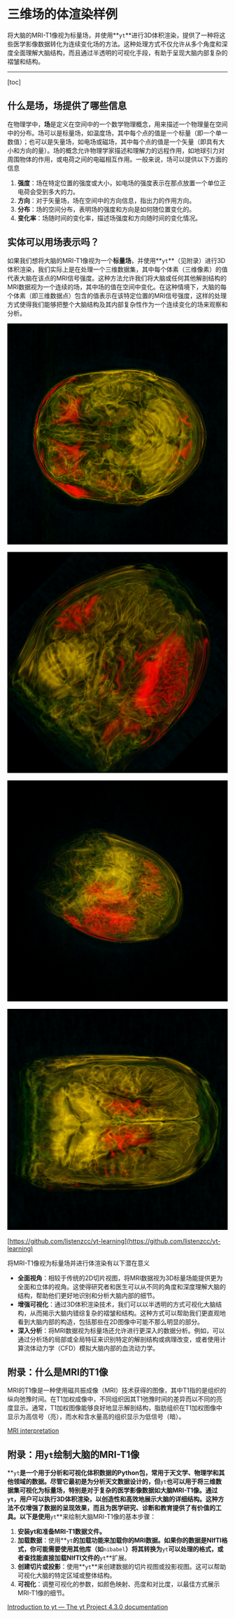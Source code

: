 # 三维场的体渲染样例

将大脑的MRI-T1像视为标量场，并使用**`yt`**进行3D体积渲染，提供了一种将这些医学影像数据转化为连续变化场的方法。这种处理方式不仅允许从多个角度和深度全面理解大脑结构，而且通过半透明的可视化手段，有助于呈现大脑内部复杂的褶皱和结构。

---
[toc]

## 什么是场，场提供了哪些信息

在物理学中，**场**是定义在空间中的一个数学物理概念，用来描述一个物理量在空间中的分布。场可以是标量场，如温度场，其中每个点的值是一个标量（即一个单一数值）；也可以是矢量场，如电场或磁场，其中每个点的值是一个矢量（即具有大小和方向的量）。场的概念允许物理学家描述和理解力的远程作用，如地球引力对周围物体的作用，或电荷之间的电磁相互作用。一般来说，场可以提供以下方面的信息

1. **强度**：场在特定位置的强度或大小，如电场的强度表示在那点放置一个单位正电荷会受到多大的力。
2. **方向**：对于矢量场，场在空间中的方向信息，指出力的作用方向。
3. **分布**：场的空间分布，表明场的强度和方向是如何随位置变化的。
4. **变化率**：场随时间的变化率，描述场强度和方向随时间的变化情况。

## 实体可以用场表示吗？

如果我们想将大脑的MRI-T1像视为一个**标量场**，并使用**`yt`**（见附录）进行3D体积渲染，我们实际上是在处理一个三维数据集，其中每个体素（三维像素）的值代表大脑在该点的MRI信号强度。这种方法允许我们将大脑或任何其他解剖结构的MRI数据视为一个连续的场，其中场的值在空间中变化。在这种情境下，大脑的每个体素（即三维数据点）包含的值表示在该特定位置的MRI信号强度，这样的处理方式使得我们能够把整个大脑结构及其内部复杂性作为一个连续变化的场来观察和分析。

![Untitled](%E4%B8%89%E7%BB%B4%E5%9C%BA%E7%9A%84%E4%BD%93%E6%B8%B2%E6%9F%93%E6%A0%B7%E4%BE%8B%20e9ed5c47bdad4922810806fcf0c7dbb7/Untitled.png)

![Untitled](%E4%B8%89%E7%BB%B4%E5%9C%BA%E7%9A%84%E4%BD%93%E6%B8%B2%E6%9F%93%E6%A0%B7%E4%BE%8B%20e9ed5c47bdad4922810806fcf0c7dbb7/Untitled%201.png)

![Untitled](%E4%B8%89%E7%BB%B4%E5%9C%BA%E7%9A%84%E4%BD%93%E6%B8%B2%E6%9F%93%E6%A0%B7%E4%BE%8B%20e9ed5c47bdad4922810806fcf0c7dbb7/Untitled%202.png)

![Untitled](%E4%B8%89%E7%BB%B4%E5%9C%BA%E7%9A%84%E4%BD%93%E6%B8%B2%E6%9F%93%E6%A0%B7%E4%BE%8B%20e9ed5c47bdad4922810806fcf0c7dbb7/Untitled%203.png)

[https://github.com/listenzcc/yt-learning](https://github.com/listenzcc/yt-learning)

将MRI-T1像视为标量场并进行体渲染有以下潜在意义

- **全面视角**：相较于传统的2D切片视图，将MRI数据视为3D标量场能提供更为全面和立体的视角。这使得研究者和医生可以从不同的角度和深度理解大脑的结构，帮助他们更好地识别和分析大脑内部的细节。
- **增强可视化**：通过3D体积渲染技术，我们可以以半透明的方式可视化大脑结构，从而揭示大脑内错综复杂的褶皱和结构。这种方式可以帮助我们更直观地看到大脑内部的构造，包括那些在2D图像中可能不那么明显的部分。
- **深入分析**：将MRI数据视为标量场还允许进行更深入的数据分析。例如，可以通过分析场的局部或全局特征来识别特定的解剖结构或病理改变，或者使用计算流体动力学（CFD）模拟大脑内部的血流动力学。

## 附录：什么是MRI的T1像

MRI的T1像是一种使用磁共振成像（MRI）技术获得的图像，其中T1指的是组织的纵向弛豫时间。在T1加权成像中，不同组织因其T1弛豫时间的差异而以不同的亮度显示。通常，T1加权图像能够良好地显示解剖结构，脂肪组织在T1加权图像中显示为高信号（亮），而水和含水量高的组织显示为低信号（暗）。

[MRI interpretation](https://www.radiologymasterclass.co.uk/tutorials/mri/t1_and_t2_images)

## 附录：用`yt`绘制大脑的MRI-T1像

**`yt`**是一个用于分析和可视化体积数据的Python包，常用于天文学、物理学和其他领域的数据。尽管它最初是为分析天文数据设计的，但**`yt`**也可以用于将三维数据集可视化为标量场，特别是对于复杂的医学影像数据如大脑MRI-T1像。通过`yt`，用户可以执行3D体积渲染，以创造性和高效地展示大脑的详细结构。这种方法不仅增强了数据的呈现效果，而且为医学研究、诊断和教育提供了有价值的工具。以下是使用**`yt`**来绘制大脑MRI-T1像的基本步骤：

1. **安装yt和准备MRI-T1数据文件。**
2. **加载数据**：使用**`yt`**的加载功能来加载你的MRI数据。如果你的数据是NIfTI格式，你可能需要使用其他库（如**`nibabel`**）将其转换为**`yt`**可以处理的格式，或者查找能直接加载NIfTI文件的**`yt`**扩展。
3. **创建切片或投影**：使用**`yt`**来创建数据的切片视图或投影视图。这可以帮助可视化大脑的特定区域或整体结构。
4. **可视化**：调整可视化的参数，如颜色映射、亮度和对比度，以最佳方式展示MRI-T1像的细节。

[Introduction to yt — The yt Project 4.3.0 documentation](https://yt-project.org/doc/intro/index.html)